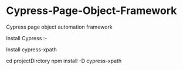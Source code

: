 # Cypress-Page-Object-Framework
Cypress page object automation framework


Install Cypress :-

Install cypress-xpath

cd projectDirctory
npm install -D cypress-xpath


